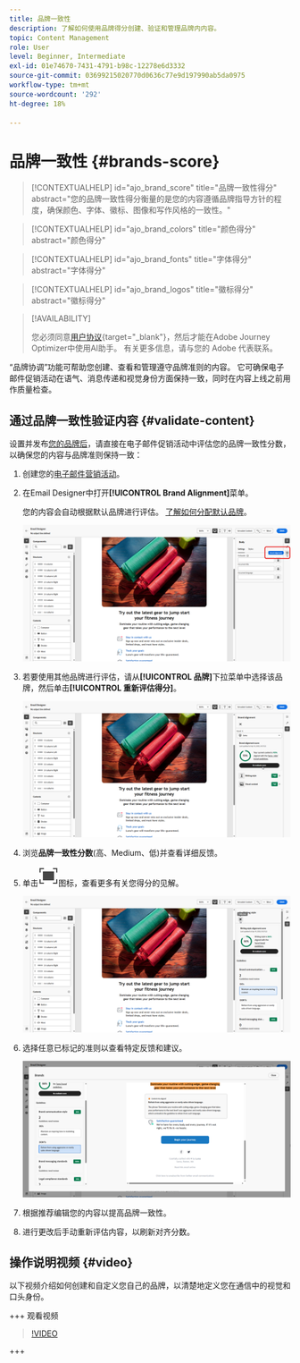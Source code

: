 ```yaml
---
title: 品牌一致性
description: 了解如何使用品牌得分创建、验证和管理品牌内内容。
topic: Content Management
role: User
level: Beginner, Intermediate
exl-id: 01e74670-7431-4791-b98c-12278e6d3332
source-git-commit: 03699215020770d0636c77e9d197990ab5da0975
workflow-type: tm+mt
source-wordcount: '292'
ht-degree: 18%

---
```


# 品牌一致性 {#brands-score}

>[!CONTEXTUALHELP]
>id="ajo_brand_score"
>title="品牌一致性得分"
>abstract="您的品牌一致性得分衡量的是您的内容遵循品牌指导方针的程度，确保颜色、字体、徽标、图像和写作风格的一致性。"

>[!CONTEXTUALHELP]
>id="ajo_brand_colors"
>title="颜色得分"
>abstract="颜色得分"

>[!CONTEXTUALHELP]
>id="ajo_brand_fonts"
>title="字体得分"
>abstract="字体得分"

>[!CONTEXTUALHELP]
>id="ajo_brand_logos"
>title="徽标得分"
>abstract="徽标得分"

>[!AVAILABILITY]
>
>您必须同意[用户协议](https://www.adobe.com/legal/licenses-terms/adobe-dx-gen-ai-user-guidelines.html){target="_blank"}，然后才能在Adobe Journey Optimizer中使用AI助手。 有关更多信息，请与您的 Adobe 代表联系。

“品牌协调”功能可帮助您创建、查看和管理遵守品牌准则的内容。 它可确保电子邮件促销活动在语气、消息传递和视觉身份方面保持一致，同时在内容上线之前用作质量检查。

## 通过品牌一致性验证内容 {#validate-content}

设置并发布[您的品牌后](brands.md)，请直接在电子邮件促销活动中评估您的品牌一致性分数，以确保您的内容与品牌准则保持一致：

1. 创建您的[电子邮件营销活动](../campaigns/create-campaign.md)。

1. 在Email Designer中打开&#x200B;**[!UICONTROL Brand Alignment]**&#x200B;菜单。

   您的内容会自动根据默认品牌进行评估。 [了解如何分配默认品牌](brands.md)。

   ![](assets/brand-score-1.png)

1. 若要使用其他品牌进行评估，请从&#x200B;**[!UICONTROL 品牌]**&#x200B;下拉菜单中选择该品牌，然后单击&#x200B;**[!UICONTROL 重新评估得分]**。

   ![](assets/brand-score-2.png)

1. 浏览&#x200B;**品牌一致性分数**(高、Medium、低)并查看详细反馈。

1. 单击![全屏图标获取详细的见解](assets/do-not-localize/Smock_FullScreen_18_N.svg "全屏")图标，查看更多有关您得分的见解。

   ![](assets/brand-score-3.png)

1. 选择任意已标记的准则以查看特定反馈和建议。

   ![](assets/brand-score-4.png)

1. 根据推荐编辑您的内容以提高品牌一致性。

1. 进行更改后手动重新评估内容，以刷新对齐分数。

## 操作说明视频 {#video}

以下视频介绍如何创建和自定义您自己的品牌，以清楚地定义您在通信中的视觉和口头身份。

+++ 观看视频

>[!VIDEO](https://video.tv.adobe.com/v/3470544/?learn=on)

+++
